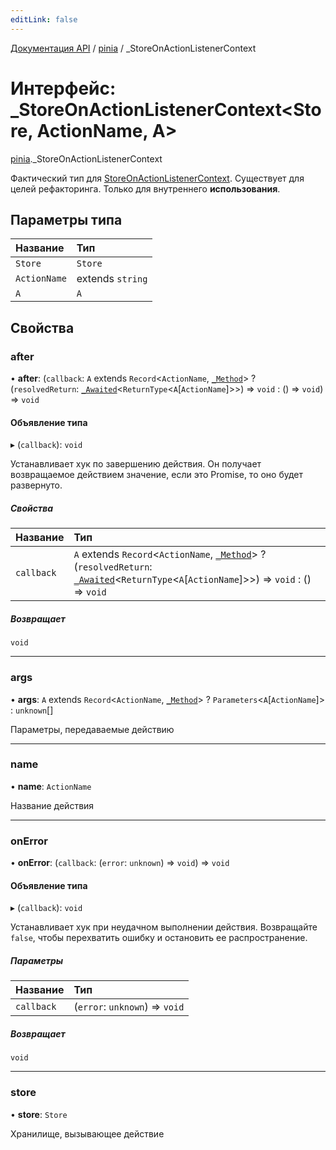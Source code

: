 ```yaml
---
editLink: false
---
```


[Документация API](../index.md) / [pinia](../modules/pinia.md) / \_StoreOnActionListenerContext

# Интерфейс: \_StoreOnActionListenerContext\<Store, ActionName, A\>

[pinia](../modules/pinia.md)._StoreOnActionListenerContext

Фактический тип для [StoreOnActionListenerContext](../modules/pinia.md#StoreOnActionListenerContext). Существует для целей рефакторинга. Только для внутреннего **использования**.

## Параметры типа

| Название     | Тип              |
| :----------- | :--------------- |
| `Store`      | `Store`          |
| `ActionName` | extends `string` |
| `A`          | `A`              |

## Свойства

### after

• **after**: (`callback`: `A` extends `Record`\<`ActionName`, [`_Method`](../modules/pinia.md#_Method)\> ? (`resolvedReturn`: [`_Awaited`](../modules/pinia.md#_Awaited)\<`ReturnType`\<`A`[`ActionName`]\>\>) => `void` : () => `void`) => `void`

#### Объявление типа

▸ (`callback`): `void`

Устанавливает хук по завершению действия. Он получает возвращаемое действием значение, если это Promise, то оно будет развернуто.

##### Свойства

| Название   | Тип                                                                                                                                                                                                        |
| :--------- | :--------------------------------------------------------------------------------------------------------------------------------------------------------------------------------------------------------- |
| `callback` | `A` extends `Record`\<`ActionName`, [`_Method`](../modules/pinia.md#_Method)\> ? (`resolvedReturn`: [`_Awaited`](../modules/pinia.md#_Awaited)\<`ReturnType`\<`A`[`ActionName`]\>\>) => `void` : () => `void` |

##### Возвращает

`void`

___

### args

• **args**: `A` extends `Record`\<`ActionName`, [`_Method`](../modules/pinia.md#_Method)\> ? `Parameters`\<`A`[`ActionName`]\> : `unknown`[]

Параметры, передаваемые действию

___

### name

• **name**: `ActionName`

Название действия

___

### onError

• **onError**: (`callback`: (`error`: `unknown`) => `void`) => `void`

#### Объявление типа

▸ (`callback`): `void`

Устанавливает хук при неудачном выполнении действия. Возвращайте `false`, чтобы перехватить ошибку и
остановить ее распространение.

##### Параметры

| Название   | Тип                            |
| :--------- | :----------------------------- |
| `callback` | (`error`: `unknown`) => `void` |

##### Возвращает

`void`

___

### store

• **store**: `Store`

Хранилище, вызывающее действие
